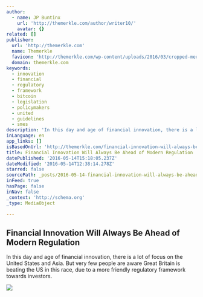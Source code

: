 ```yaml
---
author:
  - name: JP Buntinx
    url: 'http://themerkle.com/author/writer10/'
    avatar: {}
related: []
publisher:
  url: 'http://themerkle.com'
  name: Themerkle
  favicon: 'http://themerkle.com/wp-content/uploads/2016/03/cropped-merkle-white-1-192x192.png'
  domain: themerkle.com
keywords:
  - innovation
  - financial
  - regulatory
  - framework
  - bitcoin
  - legislation
  - policymakers
  - united
  - guidelines
  - smes
description: 'In this day and age of financial innovation, there is a lot of focus on the United States and Asia. But very few people are aware Great Britain is beating the US in this race, due to a more friendly regulatory framework towards investors.'
inLanguage: en
app_links: []
isBasedOnUrl: 'http://themerkle.com/financial-innovation-will-always-be-ahead-of-modern-regulation/'
title: Financial Innovation Will Always Be Ahead of Modern Regulation
datePublished: '2016-05-14T15:18:05.237Z'
dateModified: '2016-05-14T12:38:14.278Z'
starred: false
sourcePath: _posts/2016-05-14-financial-innovation-will-always-be-ahead-of-modern-regulati.md
inFeed: true
hasPage: false
inNav: false
_context: 'http://schema.org'
_type: MediaObject

---
```

<article style=""><h1>Financial Innovation Will Always Be Ahead of Modern Regulation</h1><p>In this day and age of financial innovation, there is a lot of focus on the United States and Asia. But very few people are aware Great Britain is beating the US in this race, due to a more friendly regulatory framework towards investors.</p><img src="http://themerkle.com/wp-content/uploads/2016/05/shutterstock_256014274.jpg" /></article>